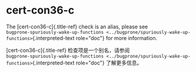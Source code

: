 # cert-con36-c

The [cert-con36-c]{.title-ref} check is an alias, please see  
`bugprone-spuriously-wake-up-functions <../bugprone/spuriously-wake-up-functions>`{.interpreted-text role="doc"} for more information.

[cert-con36-c]{.title-ref} 检查项是一个别名，请参阅  
`bugprone-spuriously-wake-up-functions <../bugprone/spuriously-wake-up-functions>`{.interpreted-text role="doc"} 了解更多信息。
